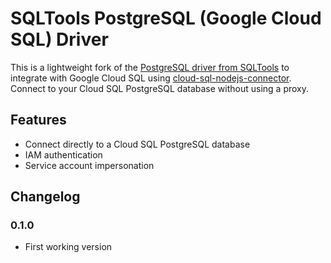 # SQLTools PostgreSQL (Google Cloud SQL) Driver

This is a lightweight fork of the [PostgreSQL driver from SQLTools][1] to integrate with Google Cloud SQL
using [cloud-sql-nodejs-connector][2].
Connect to your Cloud SQL PostgreSQL database without using a proxy.

## Features

- Connect directly to a Cloud SQL PostgreSQL database
- IAM authentication
- Service account impersonation

## Changelog

### 0.1.0

- First working version

[1]: https://github.com/mtxr/vscode-sqltools/tree/dev/packages/driver.pg
[2]: https://github.com/GoogleCloudPlatform/cloud-sql-nodejs-connector

